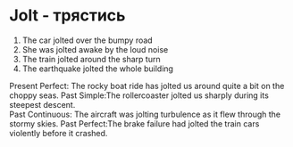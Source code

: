 # Jolt - трястись

1. The car jolted over the bumpy road
2. She was jolted awake by the loud noise
3. The train jolted around the sharp turn
4. The earthquake jolted the whole building

Present Perfect:  The rocky boat ride has jolted us around quite a bit on the choppy seas.
Past Simple:The rollercoaster jolted us sharply during its steepest descent.  
Past Continuous:  The aircraft was jolting turbulence as it flew through the stormy skies.
Past Perfect:The brake failure had jolted the train cars violently before it crashed.